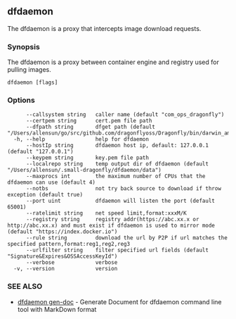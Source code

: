 ## dfdaemon

The dfdaemon is a proxy that intercepts image download requests.

### Synopsis

The dfdaemon is a proxy between container engine and registry used for pulling images.

```
dfdaemon [flags]
```

### Options

```
      --callsystem string   caller name (default "com_ops_dragonfly")
      --certpem string      cert.pem file path
      --dfpath string       dfget path (default "/Users/allensun/go/src/github.com/dragonflyoss/Dragonfly/bin/darwin_amd64/dfget")
  -h, --help                help for dfdaemon
      --hostIp string       dfdaemon host ip, default: 127.0.0.1 (default "127.0.0.1")
      --keypem string       key.pem file path
      --localrepo string    temp output dir of dfdaemon (default "/Users/allensun/.small-dragonfly/dfdaemon/data")
      --maxprocs int        the maximum number of CPUs that the dfdaemon can use (default 4)
      --notbs               not try back source to download if throw exception (default true)
      --port uint           dfdaemon will listen the port (default 65001)
      --ratelimit string    net speed limit,format:xxxM/K
      --registry string     registry addr(https://abc.xx.x or http://abc.xx.x) and must exist if dfdaemon is used to mirror mode (default "https://index.docker.io")
      --rule string         download the url by P2P if url matches the specified pattern,format:reg1,reg2,reg3
      --urlfilter string    filter specified url fields (default "Signature&Expires&OSSAccessKeyId")
      --verbose             verbose
  -v, --version             version
```

### SEE ALSO

* [dfdaemon gen-doc](dfdaemon_gen-doc.md)	 - Generate Document for dfdaemon command line tool with MarkDown format

